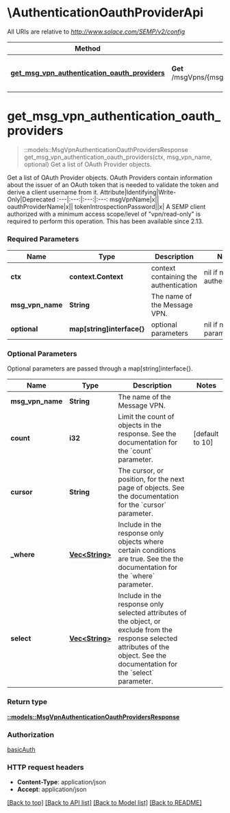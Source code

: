 # \AuthenticationOauthProviderApi

All URIs are relative to *http://www.solace.com/SEMP/v2/config*

Method | HTTP request | Description
------------- | ------------- | -------------
[**get_msg_vpn_authentication_oauth_providers**](AuthenticationOauthProviderApi.md#get_msg_vpn_authentication_oauth_providers) | **Get** /msgVpns/{msgVpnName}/authenticationOauthProviders | Get a list of OAuth Provider objects.


# **get_msg_vpn_authentication_oauth_providers**
> ::models::MsgVpnAuthenticationOauthProvidersResponse get_msg_vpn_authentication_oauth_providers(ctx, msg_vpn_name, optional)
Get a list of OAuth Provider objects.

Get a list of OAuth Provider objects.  OAuth Providers contain information about the issuer of an OAuth token that is needed to validate the token and derive a client username from it.   Attribute|Identifying|Write-Only|Deprecated :---|:---:|:---:|:---: msgVpnName|x|| oauthProviderName|x|| tokenIntrospectionPassword||x|    A SEMP client authorized with a minimum access scope/level of \"vpn/read-only\" is required to perform this operation.  This has been available since 2.13.

### Required Parameters

Name | Type | Description  | Notes
------------- | ------------- | ------------- | -------------
 **ctx** | **context.Context** | context containing the authentication | nil if no authentication
  **msg_vpn_name** | **String**| The name of the Message VPN. | 
 **optional** | **map[string]interface{}** | optional parameters | nil if no parameters

### Optional Parameters
Optional parameters are passed through a map[string]interface{}.

Name | Type | Description  | Notes
------------- | ------------- | ------------- | -------------
 **msg_vpn_name** | **String**| The name of the Message VPN. | 
 **count** | **i32**| Limit the count of objects in the response. See the documentation for the &#x60;count&#x60; parameter. | [default to 10]
 **cursor** | **String**| The cursor, or position, for the next page of objects. See the documentation for the &#x60;cursor&#x60; parameter. | 
 **_where** | [**Vec&lt;String&gt;**](String.md)| Include in the response only objects where certain conditions are true. See the the documentation for the &#x60;where&#x60; parameter. | 
 **select** | [**Vec&lt;String&gt;**](String.md)| Include in the response only selected attributes of the object, or exclude from the response selected attributes of the object. See the documentation for the &#x60;select&#x60; parameter. | 

### Return type

[**::models::MsgVpnAuthenticationOauthProvidersResponse**](MsgVpnAuthenticationOauthProvidersResponse.md)

### Authorization

[basicAuth](../README.md#basicAuth)

### HTTP request headers

 - **Content-Type**: application/json
 - **Accept**: application/json

[[Back to top]](#) [[Back to API list]](../README.md#documentation-for-api-endpoints) [[Back to Model list]](../README.md#documentation-for-models) [[Back to README]](../README.md)

